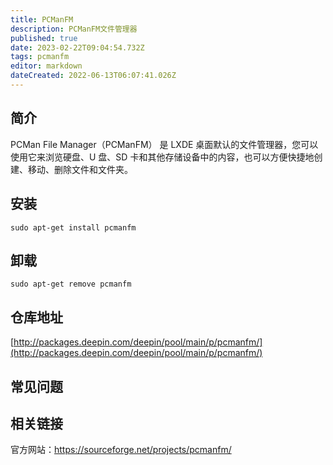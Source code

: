 ```yaml
---
title: PCManFM
description: PCManFM文件管理器
published: true
date: 2023-02-22T09:04:54.732Z
tags: pcmanfm
editor: markdown
dateCreated: 2022-06-13T06:07:41.026Z
---
```


## 简介

PCMan File Manager（PCManFM） 是 LXDE 桌面默认的文件管理器，您可以使用它来浏览硬盘、U 盘、SD 卡和其他存储设备中的内容，也可以方便快捷地创建、移动、删除文件和文件夹。

## 安装

`sudo apt-get install pcmanfm`

## 卸载

`sudo apt-get remove pcmanfm`

## 仓库地址

[http://packages.deepin.com/deepin/pool/main/p/pcmanfm/](http://packages.deepin.com/deepin/pool/main/p/pcmanfm/)

## 常见问题

## 相关链接
官方网站：https://sourceforge.net/projects/pcmanfm/